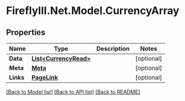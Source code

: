 # FireflyIII.Net.Model.CurrencyArray
## Properties

Name | Type | Description | Notes
------------ | ------------- | ------------- | -------------
**Data** | [**List&lt;CurrencyRead&gt;**](CurrencyRead.md) |  | [optional] 
**Meta** | [**Meta**](Meta.md) |  | [optional] 
**Links** | [**PageLink**](PageLink.md) |  | [optional] 

[[Back to Model list]](../README.md#documentation-for-models) [[Back to API list]](../README.md#documentation-for-api-endpoints) [[Back to README]](../README.md)

